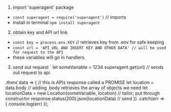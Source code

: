 1. import 'superagent' package
  - `const superagent = require('superagent')` // imports
  - install in terminal `npm install superagent`

2. obtain key and API url link
  - `const key = process.env.KEY` // retrieves key from .env for safe keeping
  - `const url = 'API URL AND INSERT KEY AND OTHER DATA' // will be used for request to the API`
  - these variables will go in handlers
  
3. send out request
`
let someVariable = 1234
superagent.get(url) // sends out request to api
  
  .then( data => { // this is APIs response called a PROMISE
    let location = data.body // adding .body retrieves the array of objects we need
    let locationData = new Location(someVariable, location) // tailor; put through constructor
    response.status(200).json(locationData) // send
  })
  .catch(err => {
  console.log(err)
  });
`

